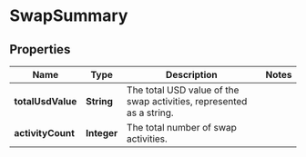 

# SwapSummary


## Properties

| Name | Type | Description | Notes |
|------------ | ------------- | ------------- | -------------|
|**totalUsdValue** | **String** | The total USD value of the swap activities, represented as a string. |  |
|**activityCount** | **Integer** | The total number of swap activities. |  |



